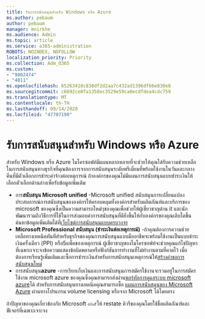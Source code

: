 ```yaml
---
title: รับการสนับสนุนสำหรับ Windows หรือ Azure
ms.author: pebaum
author: pebaum
manager: mnirkhe
ms.audience: Admin
ms.topic: article
ms.service: o365-administration
ROBOTS: NOINDEX, NOFOLLOW
localization_priority: Priority
ms.collection: Adm_O365
ms.custom:
- "9002474"
- "4811"
ms.openlocfilehash: 65263410c830df2d2aa7c432ad1396df66e830e8
ms.sourcegitcommit: c6692ce0fa1358ec3529e59ca0ecdfdea4cdc759
ms.translationtype: MT
ms.contentlocale: th-TH
ms.lasthandoff: 09/14/2020
ms.locfileid: "47707190"
---
```

# <a name="get-support-for-windows-or-azure"></a>รับการสนับสนุนสำหรับ Windows หรือ Azure

สำหรับ Windows หรือ Azure ไมโครซอฟท์มีแผนหลากหลายที่จะช่วยให้คุณได้รับความช่วยเหลือในการสนับสนุนทางธุรกิจที่คุณต้องการจากการสนับสนุนระดับพรีเมี่ยมที่พร้อมใช้งานในวันและกลางคืนที่มีตัวเลือกการชำระค่าจ้างต่อเหตุการณ์ ถ้าองค์กรของคุณไม่มีแผนการสนับสนุนแบบชำระเงินให้เลือกตัวเลือกด้านล่างเพื่อรับข้อมูลเพิ่มเติม

- การ**สนับสนุน Microsoft unified** -Microsoft unified สนับสนุนการเปลี่ยนแปลงประสบการณ์การสนับสนุนขององค์กรให้ครอบคลุมทั้งองค์กรสำหรับผลิตภัณฑ์และบริการของ microsoft ของคุณซึ่งเป็นความสามารถใหม่ๆของคุณเพื่อช่วยให้ผู้เชี่ยวชาญด้าน it และนักพัฒนารวมถึงวิธีการที่ใช้ในการส่งมอบค่าการสนับสนุนที่ดียิ่งขึ้นให้กับองค์กรของคุณเติบโตขึ้น ค้นหาข้อมูลเพิ่มเติมได้ที่[เว็บไซต์การสนับสนุนแบบครบวงจร](https://aka.ms/unified-support)
- **Microsoft Professional สนับสนุน (ชำระเงินต่อเหตุการณ์)** -ถ้าคุณต้องการความช่วยเหลือทางเทคนิคทันทีสำหรับธุรกิจของคุณการสนับสนุนแบบมืออาชีพจะพร้อมใช้งานเป็นแบบชำระเงินครั้งเดียว (PPI) หรือ5แพ็คของเหตุการณ์ ผู้เชี่ยวชาญของไมโครซอฟท์จะช่วยคุณแก้ไขปัญหาที่เฉพาะเจาะจงข้อความแสดงข้อผิดพลาดหรือฟังก์ชันการทำงานที่ไม่ทำงานตามที่คาดไว้ เมื่อต้องการเรียนรู้เพิ่มเติมและซื้อการชำระเงินสำหรับการสนับสนุนเหตุการณ์ให้[สร้างคำขอการสนับสนุนใหม่](https://support.microsoft.com/supportforbusiness/productselection)
- การสนับสนุน**azure** -การเรียกเก็บเงินและการสนับสนุนการสมัครใช้งานจะรวมอยู่ในการสมัครใช้งาน microsoft azure ของคุณซึ่งคุณสามารถส่งผ่าน[พอร์ทัลการดูแลระบบ microsoft azure](https://portal.azure.com/)ได้ สำหรับการสนับสนุนทางเทคนิคคุณสามารถซื้อ [แผนการสนับสนุนของ Microsoft Azure](https://azure.microsoft.com/support/plans/) ผ่านทางโปรแกรม volume licensing หรือจาก Microsoft ได้โดยตรง

ถ้าปัญหาของคุณเกี่ยวข้องกับ Microsoft ๓๖๕ให้ restate คิวรีของคุณโดยใช้ชื่อผลิตภัณฑ์และฟีเจอร์ที่เฉพาะเจาะจง
